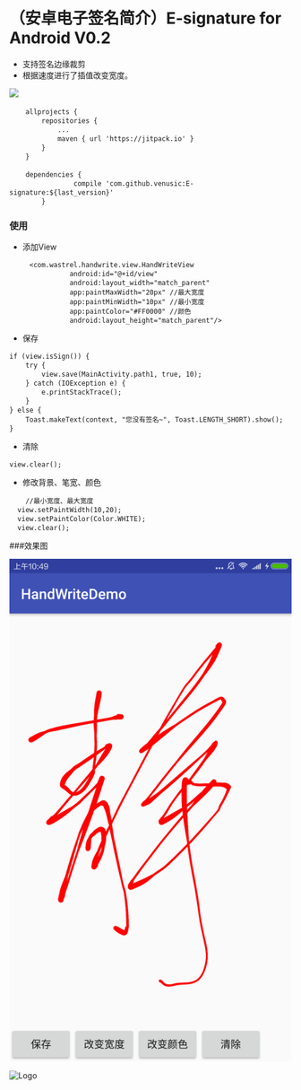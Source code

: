 （安卓电子签名简介）E-signature for Android V0.2
============================
* 支持签名边缘裁剪
* 根据速度进行了插值改变宽度。


[![](https://jitpack.io/v/venusic/E-signature.svg)](https://jitpack.io/#venusic/E-signature)
```
	allprojects {
		repositories {
			...
			maven { url 'https://jitpack.io' }
		}
	}
	
	dependencies {
    	        compile 'com.github.venusic:E-signature:${last_version}'
    	}
```
### 使用
- 添加View

```
     <com.wastrel.handwrite.view.HandWriteView
               android:id="@+id/view"
               android:layout_width="match_parent"
               app:paintMaxWidth="20px" //最大宽度
               app:paintMinWidth="10px" //最小宽度
               app:paintColor="#FF0000" //颜色
               android:layout_height="match_parent"/>
```
- 保存
 

```
if (view.isSign()) {
    try {
        view.save(MainActivity.path1, true, 10);
    } catch (IOException e) {
        e.printStackTrace();
    }
} else {
    Toast.makeText(context, "您没有签名~", Toast.LENGTH_SHORT).show();
}

```

 
- 清除

```
view.clear();
```
- 修改背景、笔宽、颜色

```
    //最小宽度、最大宽度
  view.setPaintWidth(10,20);
  view.setPaintColor(Color.WHITE);
  view.clear();
```
  
###效果图

![Logo](webimage/img1.png)

![Logo](webimage/img2.jpg)

  
